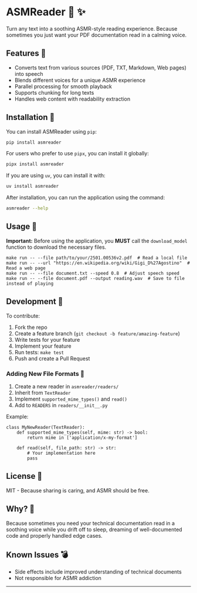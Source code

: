 # ASMReader 📧 ✨️

Turn any text into a soothing ASMR-style reading experience. Because sometimes you just want your PDF documentation read in a calming voice.

## Features 🔫

- Converts text from various sources (PDF, TXT, Markdown, Web pages) into speech
- Blends different voices for a unique ASMR experience
- Parallel processing for smooth playback
- Supports chunking for long texts
- Handles web content with readability extraction

## Installation 🚀

You can install ASMReader using `pip`:

```bash
pip install asmreader
```

For users who prefer to use `pipx`, you can install it globally:

```bash
pipx install asmreader
```

If you are using `uv`, you can install it with:

```bash
uv install asmreader
```

After installation, you can run the application using the command:

```bash
asmreader --help
```

## Usage 📣

**Important:** Before using the application, you **MUST** call the `download_model` function to download the necessary files.

```
make run -- --file path/to/your/2501.00536v2.pdf  # Read a local file
make run -- --url "https://en.wikipedia.org/wiki/Gigi_D%27Agostino"  # Read a web page
make run -- --file document.txt --speed 0.8  # Adjust speech speed
make run -- --file document.pdf --output reading.wav  # Save to file instead of playing
```

## Development 🦠

To contribute:

1. Fork the repo
2. Create a feature branch (`git checkout -b feature/amazing-feature`)
3. Write tests for your feature
4. Implement your feature
5. Run tests: `make test`
6. Push and create a Pull Request

### Adding New File Formats 📘

1. Create a new reader in `asmreader/readers/`
2. Inherit from `TextReader`
3. Implement `supported_mime_types()` and `read()`
4. Add to `READERS` in `readers/__init__.py`

Example:
```
class MyNewReader(TextReader):
    def supported_mime_types(self, mime: str) -> bool:
        return mime in ['application/x-my-format']
    
    def read(self, file_path: str) -> str:
        # Your implementation here
        pass
```

## License 📘

MIT - Because sharing is caring, and ASMR should be free.

## Why? 🤊

Because sometimes you need your technical documentation read in a soothing voice while you drift off to sleep, dreaming of well-documented code and properly handled edge cases.

## Known Issues 💣

- Side effects include improved understanding of technical documents
- Not responsible for ASMR addiction

---

